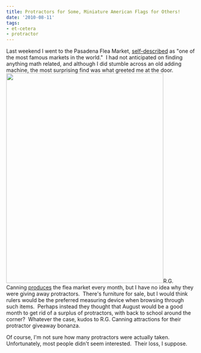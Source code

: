 ```yaml
---
title: Protractors for Some, Miniature American Flags for Others!
date: '2010-08-11'
tags:
- et-cetera
- protractor
---
```


Last weekend I went to the Pasadena Flea Market, <a href="http://www.rosebowlstadium.com/RoseBowl_flea-market.htm">self-described</a> as "one of the most famous markets in the world."  I had not anticipated on finding anything math related, and although I did stumble across an old adding machine, the most surprising find was what greeted me at the door.<a href="http://www.mathgoespop.com/wp-content/uploads/2010/08/protractors.jpg">
</a><a href="http://www.mathgoespop.com/wp-content/uploads/2010/08/protractors.jpg"><img class="aligncenter size-large wp-image-638" title="protractors" src="http://www.mathgoespop.com/wp-content/uploads/2010/08/protractors-768x1024.jpg" alt="" width="420" height="560" /></a>R.G. Canning <a href="http://www.rgcshows.com/">produces</a> the flea market every month, but I have no idea why they were giving away protractors.  There's furniture for sale, but I would think rulers would be the preferred measuring device when browsing through such items.  Perhaps instead they thought that August would be a good month to get rid of a surplus of protractors, with back to school around the corner?  Whatever the case, kudos to R.G. Canning attractions for their protractor giveaway bonanza.

Of course, I'm not sure how many protractors were actually taken.  Unfortunately, most people didn't seem interested.  Their loss, I suppose.
